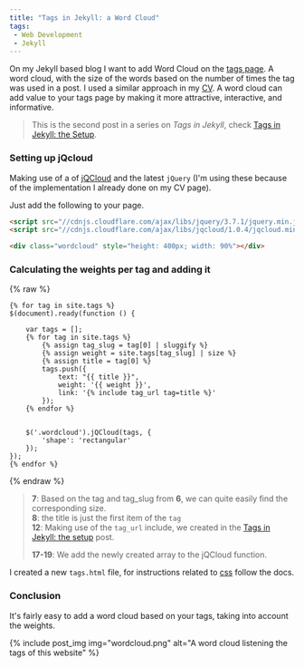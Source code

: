 ```yaml
---
title: "Tags in Jekyll: a Word Cloud"
tags: 
 - Web Development
 - Jekyll
---
```


On my Jekyll based blog I want to add Word Cloud on the [tags page](/tags/). A word cloud, with the size of the words based on the number of times the tag was used in a post. I used a similar approach in my [CV](/cv/#skills). A word cloud can add value to your tags page by making it more attractive, interactive, and informative. 

> This is the second post in a series on _Tags in Jekyll_, check [Tags in Jekyll: the Setup](/2024/01/03/tags-in-jekyll/).

### Setting up jQcloud

Making use of a of [jQCloud](https://github.com/lucaong/jQCloud) and the latest `jQuery` (I'm using these because of the implementation I already done on my CV page).

Just add the following to your page.

```html
<script src="//cdnjs.cloudflare.com/ajax/libs/jquery/3.7.1/jquery.min.js" integrity="sha512-v2CJ7UaYy4JwqLDIrZUI/4hqeoQieOmAZNXBeQyjo21dadnwR+8ZaIJVT8EE2iyI61OV8e6M8PP2/4hpQINQ/g==" crossorigin="anonymous" referrerpolicy="no-referrer"></script>
<script src="//cdnjs.cloudflare.com/ajax/libs/jqcloud/1.0.4/jqcloud.min.js" integrity="sha512-kKFIFIYZ70cs9AxqGnLqwhm1t0DI3vwiIGGe2r0zulHVgpDYvW3QZuIqsFzgbqmEsq1no2YCBJ7O99t8kmVu2A==" crossorigin="anonymous" referrerpolicy="no-referrer"></script>

<div class="wordcloud" style="height: 400px; width: 90%"></div>
```

### Calculating the weights per tag and adding it

{% raw %}
```liquid
{% for tag in site.tags %}
$(document).ready(function () {
    
    var tags = [];
    {% for tag in site.tags %}
        {% assign tag_slug = tag[0] | sluggify %}                    
        {% assign weight = site.tags[tag_slug] | size %}
        {% assign title = tag[0] %}
        tags.push({
            text: "{{ title }}",
            weight: '{{ weight }}',
            link: '{% include tag_url tag=title %}'
        });
    {% endfor %}


    $('.wordcloud').jQCloud(tags, {
        'shape': 'rectangular'
    });    
});
{% endfor %}
```
{% endraw %}

> __7__:        Based on the tag and tag_slug from __6__, we can quite easily find the corresponding size. <br>
> __8__:        the title is just the first item of the `tag` <br>
> __12__:       Making use of the `tag_url` include, we created in the [Tags in Jekyll: the setup](/2024/01/03/tags-in-jekyll/) post.
>
> __17-19__:    We add the newly created array to the jQCloud function.

I created a new `tags.html` file, for instructions related to [css](https://github.com/lucaong/jQCloud#custom-css-guidelines) follow the docs.

### Conclusion

It's fairly easy to add a word cloud based on your tags, taking into account the weights. 

{% include post_img img="wordcloud.png" alt="A word cloud listening the tags of this website" %}